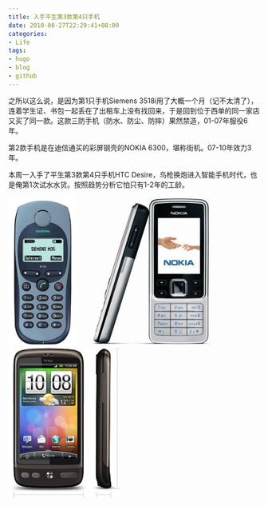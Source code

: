 ```yaml
---
title: 入手平生第3款第4只手机
date: 2010-08-27T22:29:41+08:00
categories:
- Life
tags:
- hugo
- blog
- github
---
```


之所以这么说，是因为第1只手机Siemens 3518i用了大概一个月（记不太清了），连着学生证、书包一起丢在了出租车上没有找回来，于是回到位于西单的同一家店又买了同一款。这款三防手机（防水、防尘、防摔）果然禁造，01-07年服役6年。
<!-- more -->
第2款手机是在迪信通买的彩屏钢壳的NOKIA 6300，堪称街机。07-10年效力3年。

本周一入手了平生第3款第4只手机HTC Desire，鸟枪换炮进入智能手机时代，也是俺第1次试水水货。按照趋势分析它怕只有1-2年的工龄。

![](11107_original.jpg)![](11705_original.jpg)![](11505_original.jpg)
